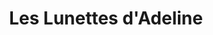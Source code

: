 ---
title: "Les Lunettes d'Adeline"
url: /saint-denis-en-val/les-lunettes-dadeline/
shop: opticien
---